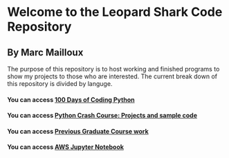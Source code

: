 # Welcome to the Leopard Shark Code Repository 
## By Marc Mailloux
The purpose of this repository is to host working and finished programs to show my projects to those who are interested.
The current break down of this repository is divided by languge. 

#### You can access [100 Days of Coding Python](https://github.com/marctheshark3/Leopard-Shark-Code-Repo/tree/master/100_Days_of_Coding)
#### You can access [Python Crash Course: Projects and sample code](https://github.com/marctheshark3/Leopard-Shark-Code-Repo/blob/master/Python_Crash_Course_Coding_Tutorial/README.MD)
#### You can access [Previous Graduate Course work](https://github.com/marctheshark3/UCF-Graduate-Course-Work)
#### You can access [AWS Jupyter Notebook](https://github.com/marctheshark3/UCF-Graduate-Course-Work/tree/master/AWS)

